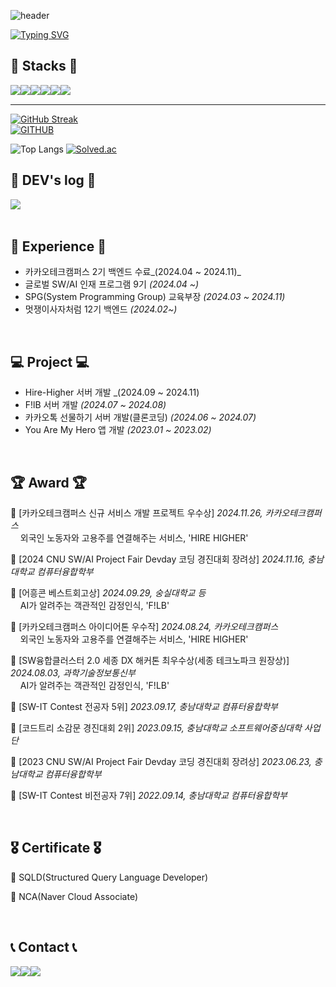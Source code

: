![header](https://capsule-render.vercel.app/api?type=waving&color=228b22&text=&animation=twinkling&height=80)

[![Typing SVG](https://readme-typing-svg.demolab.com?font=Alkatra&weight=500&size=45&duration=4000&pause=3&color=2e8b57&center=false&vCenter=false&multiline=true&repeat=true&width=1000&height=100&lines=Welcome+to+Minji's+GitHub!👩🏻‍💻)](https://git.io/typing-svg)
 
<div align="left">


## 🔨 Stacks 🔨
<div style="display:flex; flex-direction:row;">
    <img src="https://img.shields.io/badge/Java-007396?style=for-the-badge&logo=OpenJDK&logoColor=white"/>
    <img src="https://img.shields.io/badge/Spring-6DB33F?style=for-the-badge&logo=Spring&logoColor=white">
    <img src="https://img.shields.io/badge/Spring Boot-6DB33F?style=for-the-badge&logo=spring boot&logoColor=white"> 
 <br>
    <!--<img src="https://img.shields.io/badge/Gradle-02303A?style=for-the-badge&logo=gradle&logoColor=white"> -->
    <img src="https://img.shields.io/badge/mysql-4479A1?style=for-the-badge&logo=mysql&logoColor=white"> 
    <img src="https://img.shields.io/badge/Thymeleaf-005F0F?style=for-the-badge&logo=Thymeleaf&logoColor=white">
    <img src="https://img.shields.io/badge/Amazon AWS-232F3E?style=for-the-badge&logo=amazon aws&logoColor=white"> 
</div>
 
 ---
 [![GitHub Streak](https://streak-stats.demolab.com?user=alsswl&theme=transparent&hide_border=true&border_radius=0)](https://git.io/streak-stats)
      </td>
      <td align="center" valign="middle">  
[![GITHUB](https://hits.seeyoufarm.com/api/count/incr/badge.svg?url=https%3A%2F%2Fgithub.com%2Falsswl&count_bg=%23F29494&title_bg=%232F2E2E&icon=github.svg&icon_color=%23FFFFFF&title=GITHUB&edge_flat=false)](https://github.com/alsswl)

![Top Langs](https://github-readme-stats.vercel.app/api/top-langs/?username=alsswl&layout=compact)
[![Solved.ac](http://mazassumnida.wtf/api/v2/generate_badge?boj=alswl4223)](https://solved.ac/alswl4223)


## 📝 DEV's log 📝
<div style="display:flex; flex-direction:row;">
    <a href="https://ethereal-coder.tistory.com">
        <img src="https://img.shields.io/badge/Tistory-000000?style=for-the-badge&logo=Tistory&logoColor=white"> 
    </a>
<!--     <a href="https://www.notion.so/homputer/Notion-3a51e19fa20a4c08a3c1d281a7a2c741">
        <img src="https://img.shields.io/badge/Notion-9999FF?style=for-the-badge&logo=Notion&logoColor=white"> 
    </a> -->
<!--[![Tistory's Card](https://github-readme-tistory-card.vercel.app/api?name=easyhomputer&theme=default)](https://ethereal-coder.tistory.com/)-->
<br>
<!--  <a href="https://jiho0607.notion.site/Deep-Dive-Into-Design-Patterns-e84ccd8bbd8b40c58a0fab9ccaeb2b41" title = "Deep Dive Into Design Patterns">
  <img src="https://github.com/jiholee0/jiholee0/assets/42367169/3ba5cb71-7015-491a-b2e8-149bf7d3648d" width="100" height="100"/>
 </a>
 ← 𝘋𝘦𝘴𝘪𝘨𝘯 𝘗𝘢𝘵𝘵𝘦𝘳𝘯𝘴 𝘚𝘵𝘶𝘥𝘺 𝘕𝘰𝘵𝘦𝘴 -->
</div><br>

## 💪 Experience 💪
- 카카오테크캠퍼스 2기 백엔드 수료_(2024.04 ~ 2024.11)_
- 글로벌 SW/AI 인재 프로그램 9기 _(2024.04 ~)_
- SPG(System Programming Group) 교육부장 _(2024.03 ~ 2024.11)_
- 멋쟁이사자처럼 12기 백엔드 _(2024.02~)_

<br>

## 💻 Project 💻
- Hire-Higher 서버 개발 _(2024.09 ~ 2024.11)
- F!lB 서버 개발 _(2024.07 ~ 2024.08)_
- 카카오톡 선물하기 서버 개발(클론코딩) _(2024.06 ~ 2024.07)_
- You Are My Hero 앱 개발 _(2023.01 ~ 2023.02)_

<br>

## 🏆 Award 🏆
🥈 [카카오테크캠퍼스 신규 서비스 개발 프로젝트 우수상] *2024.11.26, 카카오테크캠퍼스*
<br> &nbsp; &nbsp; 외국인 노동자와 고용주를 연결해주는 서비스, 'HIRE HIGHER'

🥉 [2024 CNU SW/AI Project Fair Devday 코딩 경진대회 장려상] *2024.11.16, 충남대학교 컴퓨터융합학부*

🥈 [어흥콘 베스트회고상] *2024.09.29, 숭실대학교 등*
<br> &nbsp; &nbsp; AI가 알려주는 객관적인 감정인식, 'F!LB'

🥈 [카카오테크캠퍼스 아이디어톤 우수작] *2024.08.24, 카카오테크캠퍼스*
<br> &nbsp; &nbsp; 외국인 노동자와 고용주를 연결해주는 서비스, 'HIRE HIGHER'

🥈 [SW융합클러스터 2.0 세종 DX 해커톤 최우수상(세종 테크노파크 원장상)] *2024.08.03, 과학기술정보통신부*
<br> &nbsp; &nbsp; AI가 알려주는 객관적인 감정인식, 'F!LB'

🥉 [SW-IT Contest 전공자 5위] *2023.09.17, 충남대학교 컴퓨터융합학부*

🥈 [코드트리 소감문 경진대회 2위] *2023.09.15, 충남대학교 소프트웨어중심대학 사업단*

🥉 [2023 CNU SW/AI Project Fair Devday 코딩 경진대회 장려상] *2023.06.23, 충남대학교 컴퓨터융합학부*

🥉 [SW-IT Contest 비전공자 7위] *2022.09.14, 충남대학교 컴퓨터융합학부*

<br>

## 🎖️ Certificate 🎖️

📃 SQLD(Structured Query Language Developer)

📃 NCA(Naver Cloud Associate)

<br>
 
## 📞 Contact 📞
<div style="display:flex; flex-direction:row;">
    <a href="https://www.instagram.com/_minziya/">
        <img src="https://img.shields.io/badge/Instagram-E4405F?style=for-the-badge&logo=Instagram&logoColor=white"> 
    </a>
    <a href="mailto:minbee6666@gmail.com">
        <img src="https://img.shields.io/badge/Gmail-EA4335?style=for-the-badge&logo=Gmail&logoColor=white"> 
    </a>
    <a href="mailto:alswl4223@naver.com">
        <img src="https://img.shields.io/badge/NaverMail-03C75A?style=for-the-badge&logo=Naver&logoColor=white"> 
    </a>
</div><br>
    
</div>
